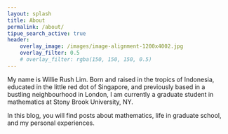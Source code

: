 ```yaml
---
layout: splash
title: About
permalink: /about/
tipue_search_active: true
header:
    overlay_image: /images/image-alignment-1200x4002.jpg
    overlay_filter: 0.5
    # overlay_filter: rgba(150, 150, 150, 0.5)
---
```


My name is Willie Rush Lim. Born and raised in the tropics of Indonesia, educated in the little red dot of Singapore, and previously based in a bustling neighbourhood in London, I am currently a graduate student in mathematics at Stony Brook University, NY.

In this blog, you will find posts about mathematics, life in graduate school, and my personal experiences.
